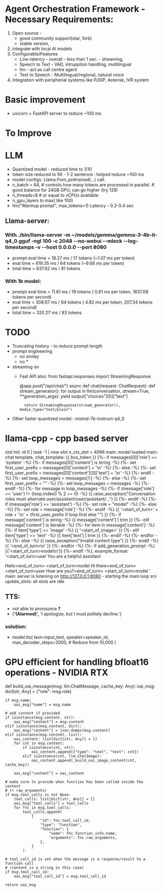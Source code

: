 # Agent Orchestration Framework - Necessary Requirements:
1. Open source - 
    - good community support(star, fork)
    - stable version, 
2. integrate with local AI models
3. Configurable/Features 
    - Low-latency - overall - less than 1 sec. - streaming, 
    - Speech to Text - VAD, intrupption handling, multilingual
    - llm - act as call centre agent
    - Text to Speech - Multilingual/regional, natural voice
4. Integration with peripherial systems like PJSIP, Asterisk, IVR system



# Basic improvement
- uvicorn + FastAPI server to reduce ~100 ms

# To Improve

# LLM
- Quantized model - reduced time to 1/10
- token size reduced to 56 - 1-2 sentence : helped reduce ~100 ms
- model configs: Llama.from_pretrained(...) call.
 - n_batch = 64, #  controls how many tokens are processed in parallel.  # good balance for 24GB GPU, can go higher (try 128)
 - n_threads=8  # or equal to vCPUs available
 - n_gpu_layers to max( like 100)
- llm("Warmup prompt", max_tokens=1)
Latency - 0.2-0.4 sec

## Llama-server:
### With ./bin/llama-server -m ~/models/gemma/gemma-3-4b-it-q4_0.gguf -ngl 100 -c 2048 --no-webui --mlock --log-timestamps -v --host 0.0.0.0 --port 8080
- prompt eval time = 18.27 ms / 17 tokens (~1.07 ms per token)
- eval time        = 619.35 ms / 64 tokens (~9.68 ms per token)
- total time       = 637.62 ms / 81 tokens

### With 1b model:
- prompt eval time =      11.61 ms /    19 tokens (    0.61 ms per token,  1637.08 tokens per second)
- eval time =     308.67 ms /    64 tokens (    4.82 ms per token,   207.34 tokens per second)
- total time =     320.27 ms /    83 tokens

# TODO
- Truncating history - to reduce prompt length
- prompt engineering
    - no smiley
    - no * 
- streaming on
    - Fast API also: 
        from fastapi.responses import StreamingResponse

        @app.post("/api/chat/")
        async def chat(request: ChatRequest):
            def stream_generator():
                for output in llm(conversation, stream=True, **generation_args):
                    yield output["choices"][0]["text"]

            return StreamingResponse(stream_generator(), media_type="text/plain")
- Other faster quantized model : mistral-7b-instruct-q4_0



# llama-cpp - cpp based server
slot         init: id  0 | task -1 | new slot n_ctx_slot = 4096
main: model loaded
main: chat template, chat_template: {{ bos_token }} {%- if messages[0]['role'] == 'system' -%} {%- if messages[0]['content'] is string -%} {%- set first_user_prefix = messages[0]['content'] + '\n' -%} {%- else -%} {%- set first_user_prefix = messages[0]['content'][0]['text'] + '\n' -%} {%- endif -%} {%- set loop_messages = messages[1:] -%} {%- else -%} {%- set first_user_prefix = "" -%} {%- set loop_messages = messages -%} {%- endif -%} {%- for message in loop_messages -%} {%- if (message['role'] == 'user') != (loop.index0 % 2 == 0) -%} {{ raise_exception("Conversation roles must alternate user/assistant/user/assistant/...") }} {%- endif -%} {%- if (message['role'] == 'assistant') -%} {%- set role = "model" -%} {%- else -%} {%- set role = message['role'] -%} {%- endif -%} {{ '<start_of_turn>' + role + '\n' + (first_user_prefix if loop.first else "") }} {%- if message['content'] is string -%} {{ message['content'] | trim }} {%- elif message['content'] is iterable -%} {%- for item in message['content'] -%} {%- if item['type'] == 'image' -%} {{ '<start_of_image>' }} {%- elif item['type'] == 'text' -%} {{ item['text'] | trim }} {%- endif -%} {%- endfor -%} {%- else -%} {{ raise_exception("Invalid content type") }} {%- endif -%} {{ '<end_of_turn>\n' }} {%- endfor -%} {%- if add_generation_prompt -%} {{'<start_of_turn>model\n'}} {%- endif -%}, example_format: '<start_of_turn>user
You are a helpful assistant

Hello<end_of_turn>
<start_of_turn>model
Hi there<end_of_turn>
<start_of_turn>user
How are you?<end_of_turn>
<start_of_turn>model
'
main: server is listening on http://127.0.0.1:8080 - starting the main loop
srv  update_slots: all slots are idle




## TTS:
- not able to pronounce **?**
- [**'(Alarmed)',** 'I apologize, but I must politely decline.']

### solution:
- model.tts(
    text=input_text,
    speaker=speaker_id,
    max_decoder_steps=2000,  # Reduce from 10,000
)




# GPU efficient for handling bfloat16 operations - NVIDIA RTX



def build_oai_message(msg: llm.ChatMessage, cache_key: Any):
    oai_msg: dict[str, Any] = {"role": msg.role}

    if msg.name:
        oai_msg["name"] = msg.name

    # add content if provided
    if isinstance(msg.content, str):
        oai_msg["content"] = msg.content
    elif isinstance(msg.content, dict):
        oai_msg["content"] = json.dumps(msg.content)
    elif isinstance(msg.content, list):
        oai_content: list[dict[str, Any]] = []
        for cnt in msg.content:
            if isinstance(cnt, str):
                oai_content.append({"type": "text", "text": cnt})
            elif isinstance(cnt, llm.ChatImage):
                oai_content.append(_build_oai_image_content(cnt, cache_key))

        oai_msg["content"] = oai_content

    # make sure to provide when function has been called inside the context
    # (+ raw_arguments)
    if msg.tool_calls is not None:
        tool_calls: list[dict[str, Any]] = []
        oai_msg["tool_calls"] = tool_calls
        for fnc in msg.tool_calls:
            tool_calls.append(
                {
                    "id": fnc.tool_call_id,
                    "type": "function",
                    "function": {
                        "name": fnc.function_info.name,
                        "arguments": fnc.raw_arguments,
                    },
                }
            )

    # tool_call_id is set when the message is a response/result to a function call
    # (content is a string in this case)
    if msg.tool_call_id:
        oai_msg["tool_call_id"] = msg.tool_call_id

    return oai_msg
